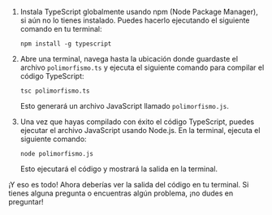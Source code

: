 1. Instala TypeScript globalmente usando npm (Node Package Manager), si aún no lo tienes instalado. Puedes hacerlo ejecutando el siguiente comando en tu terminal:
   
   ```
   npm install -g typescript
   ```
   
2. Abre una terminal, navega hasta la ubicación donde guardaste el archivo `polimorfismo.ts` y ejecuta el siguiente comando para compilar el código TypeScript:

   ```
   tsc polimorfismo.ts
   ```

   Esto generará un archivo JavaScript llamado `polimorfismo.js`.

3. Una vez que hayas compilado con éxito el código TypeScript, puedes ejecutar el archivo JavaScript usando Node.js. En la terminal, ejecuta el siguiente comando:

   ```
   node polimorfismo.js
   ```

   Esto ejecutará el código y mostrará la salida en la terminal.

¡Y eso es todo! Ahora deberías ver la salida del código en tu terminal. Si tienes alguna pregunta o encuentras algún problema, ¡no dudes en preguntar!
